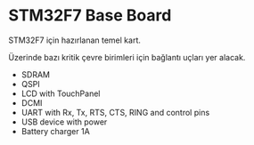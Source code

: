 # STM32F7 Base Board

STM32F7 için hazırlanan temel kart.

Üzerinde bazı kritik çevre birimleri için bağlantı uçları yer alacak.

- SDRAM
- QSPI
- LCD with TouchPanel
- DCMI 
- UART with Rx, Tx, RTS, CTS, RING and control pins
- USB device with power
- Battery charger 1A
